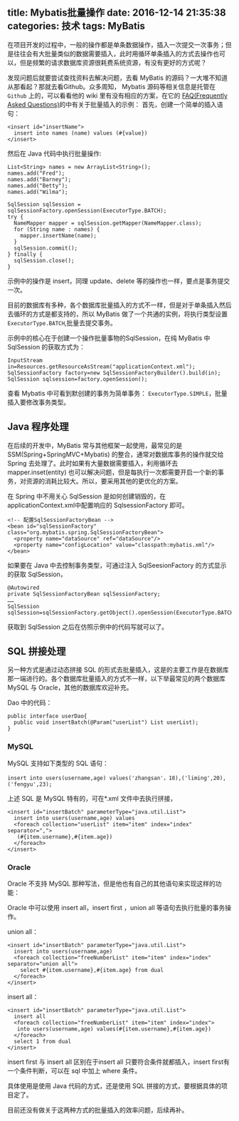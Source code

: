 title: Mybatis批量操作
date: 2016-12-14 21:35:38
categories: 技术
tags: MyBatis
---
在项目开发的过程中，一般的操作都是单条数据操作，插入一次提交一次事务；但是往往会有大批量类似的数据需要插入，此时用循环单条插入的方式去操作也可以，但是频繁的请求数据库资源很耗费系统资源，有没有更好的方式呢？

<!--more-->

发现问题后就要尝试查找资料去解决问题，去看 MyBatis 的源码？一大堆不知道从那看起？那就去看Github。众多周知， Mybatis 源码等相关信息是托管在 `Github` 上的，可以看看他的 wiki 里有没有相应的方案，在它的 [FAQ(Frequently Asked Questions)][1]的中有关于批量插入的示例：
首先，创建一个简单的插入语句：

    <insert id="insertName">
      insert into names (name) values (#{value})
    </insert>

然后在 Java 代码中执行批量操作:

    List<String> names = new ArrayList<String>();
    names.add("Fred");
    names.add("Barney");
    names.add("Betty");
    names.add("Wilma");
    
    SqlSession sqlSession = sqlSessionFactory.openSession(ExecutorType.BATCH);
    try {
      NameMapper mapper = sqlSession.getMapper(NameMapper.class);
      for (String name : names) {
        mapper.insertName(name);
      }
      sqlSession.commit();
    } finally {
      sqlSession.close();
    }

示例中的操作是 insert，同理 update、delete 等的操作也一样，要点是事务提交一次。 

目前的数据库有多种，各个数据库批量插入的方式不一样，但是对于单条插入然后去循环的方式是都支持的，所以 MyBatis 做了一个共通的实例，将执行类型设置`ExecutorType.BATCH`,批量去提交事务。

示例中的核心在于创建一个操作批量事物的SqlSession，在纯 MyBatis 中 SqlSession 的获取方式为：

    InputStream in=Resources.getResourceAsStream("applicationContext.xml");  
    SqlSessionFactory factory=new SqlSessionFactoryBuilder().build(in);   
    SqlSession sqlsession=factory.openSession();  

查看 Mybatis 中可看到默创建的事务为简单事务： `ExecutorType.SIMPLE`，批量插入要修改事务类型。

## Java 程序处理

在后续的开发中，MyBatis 常与其他框架一起使用，最常见的是 SSM(Spring+SpringMVC+Mybatis) 的整合，通常对数据库事务的操作就交给Spring 去处理了。此时如果有大量数据需要插入，利用循环去 mapper.inset(entity) 也可以解决问题，但是每执行一次都需要开启一个新的事务，对资源的消耗比较大。所以，要采用其他的更优化的方案。

在 Spring 中不用关心 SqlSession 是如何创建销毁的，在applicationContext.xml中配置响应的 SqlsessionFactory 即可。

    <!-- 配置SqlSessionFactoryBean -->
    <bean id="sqlSessionFactory" class="org.mybatis.spring.SqlSessionFactoryBean">
      <property name="dataSource" ref="dataSource"/>
      <property name="configLocation" value="classpath:mybatis.xml"/>
    </bean>

如果要在 Java 中去控制事务类型，可通过注入 SqlSeesionFactory 的方式显示的获取 SqlSession，

    @Autowired
    private SqlSessionFactoryBean sqlSessionFactory;
    ……
    SqlSession sqlSession=sqlSessionFactory.getObject().openSession(ExecutorType.BATCH);

获取到 SqlSession 之后在仿照示例中的代码写就可以了。

## SQL 拼接处理

另一种方式是通过动态拼接 SQL 的形式去批量插入，这是的主要工作是在数据库那一端进行的。各个数据库批量插入的方式不一样，以下举最常见的两个数据库 MySQL 与 Oracle，其他的数据库欢迎补充。

Dao 中的代码：

    public interface userDao{
      public void insertBatch(@Param("userList") List userList);
    }

### MySQL

MySQL 支持如下类型的 SQL 语句：

    insert into users(username,age) values('zhangsan'，18),('liming',20),('fengyu',23);

上述 SQL 是 MySQL 特有的，可在*.xml 文件中去执行拼接，

    <insert id="insertBatch" parameterType="java.util.List">  
      insert into users(username,age) values
      <foreach collection="userList" item="item" index="index"  separator=",">  
       (#{item.username},#{item.age})
      </foreach>  
    </insert> 

### Oracle

Oracle 不支持 MySQL 那种写法，但是他也有自己的其他语句来实现这样的功能：

Oracle 中可以使用 insert all，insert first ，union all 等语句去执行批量的事务操作。

union all：

    <insert id="insertBatch" parameterType="java.util.List">  
      insert into users(username,age) 
      <foreach collection="freeNumberList" item="item" index="index"  separator="union all">  
        select #{item.username},#{item.age} from dual
      </foreach>  
    </insert> 

insert all：

    <insert id="insertBatch" parameterType="java.util.List">  
      insert all 
      <foreach collection="freeNumberList" item="item" index="index"> 
       into users(username,age) values(#{item.username},#{item.age})
      </foreach>  
      select 1 from dual
    </insert> 

insert first 与 insert all 区别在于insert all 只要符合条件就都插入，insert first有一个条件判断，可以在 sql 中加上 where 条件。

具体使用是使用 Java 代码的方式，还是使用 SQL 拼接的方式，要根据具体的项目定了。

目前还没有做关于这两种方式的批量插入的效率问题，后续再补。



[1]: https://github.com/mybatis/mybatis-3/wiki/FAQ
[2]: http://www.mybatis.org/mybatis-3/zh/dynamic-sql.html

